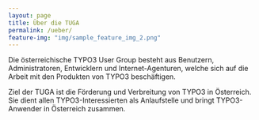 ```yaml
---
layout: page
title: Über die TUGA
permalink: /ueber/
feature-img: "img/sample_feature_img_2.png"
---
```


Die österreichische TYPO3 User Group besteht aus Benutzern, Administratoren, Entwicklern und Internet-Agenturen, welche sich auf die Arbeit mit den Produkten von TYPO3 beschäftigen.

Ziel der TUGA ist die Förderung und Verbreitung von TYPO3 in Österreich. Sie dient allen TYPO3-Interessierten als Anlaufstelle und bringt TYPO3-Anwender in Österreich zusammen.